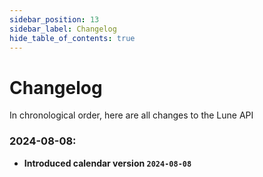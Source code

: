 ```yaml
---
sidebar_position: 13
sidebar_label: Changelog
hide_table_of_contents: true
---
```


# Changelog

In chronological order, here are all changes to the Lune API
### 2024-08-08:
- **Introduced calendar version `2024-08-08`**
